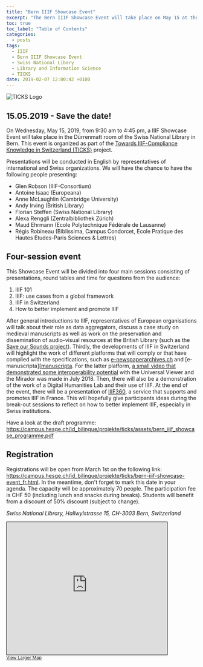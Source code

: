 ```yaml
---
title: "Bern IIIF Showcase Event"
excerpt: "The Bern IIIF Showcase Event will take place on May 15 at the Swiss National Library in the context of the TICKS project. Save the date to learn more about the International Image Interoperability Framework and to find out about the progress of this community and its specifications in Switzerland and around the World."
toc: true
toc_label: "Table of Contents"
categories:
  - posts
tags:
  - IIIF
  - Bern IIIF Showcase Event 
  - Swiss National Libary
  - Library and Information Science
  - TICKS
date: 2019-02-07 12:00:42 +0100
---
```


![TICKS Logo][ticks-logo]

## 15.05.2019 - Save the date!

On Wednesday, May 15, 2019, from 9:30 am to 4:45 pm, a IIIF Showcase Event will take place in the Dürrenmatt room of the Swiss National Library in Bern. This event is organized as part of the [Towards IIIF-Compliance Knowledge in Switzerland (TICKS)][ticks-rg] project.

Presentations will be conducted in English by representatives of international and Swiss organizations. We will have the chance to have the following people presenting:

- Glen Robson (IIIF-Consortium)
- Antoine Isaac (Europeana)
- Anne McLaughlin (Cambridge University)
- Andy Irving (British Library)
- Florian Steffen (Swiss National Library)
- Alexa Renggli (Zentralbibliothek Zürich)
- Maud Ehrmann (Ecole Polytechnique Fédérale de Lausanne)
- Régis Robineau (Biblissima, Campus Condorcet, Ecole Pratique des Hautes Etudes-Paris Sciences & Lettres)

## Four-session event

This Showcase Event will be divided into four main sessions consisting of presentations, round tables and time for questions from the audience: 

1. IIIF 101
2. IIIF: use cases from a global framework
3. IIIF in Switzerland
4. How to better implement and promote IIIF 

After general introductions to IIIF, representatives of European organisations will talk about their role as data aggregators, discuss a case study on medieval manuscripts as well as work on the preservation and dissemination of audio-visual resources at the British Library (such as the [Save our Sounds project][sos]). Thirdly, the developments of IIIF in Switzerland will highlight the work of different platforms that will comply or that have complied with the specifications, such as [e-newspaperarchives.ch][news] and [e-manuscripta][[manuscripta]. For the latter platform, [a small video that demonstrated some interoperability potential][video-emanuscripta] with the Universal Viewer and the Mirador was made in July 2018. Then, there will also be a demonstration of the work of a Digital Humanities Lab and their use of IIIF. At the end of the event, there will be a presentation of [IIIF360][iiif360], a service that supports and promotes IIIF in France. This will hopefully give participants ideas during the break-out sessions to reflect on how to better implement IIIF, especially in Swiss institutions.  

Have a look at the draft programme: <https://campus.hesge.ch/id_bilingue/projekte/ticks/assets/bern_iiif_showcase_programme.pdf>

## Registration

Registrations will be open from March 1st on the following link: <https://campus.hesge.ch/id_bilingue/projekte/ticks/bern-iiif-showcase-event_fr.html>. In the meantime, don't forget to mark this date in your agenda. The capacity will be approximately 70 people. The participation fee is CHF 50 (including lunch and snacks during breaks). Students will benefit from a discount of 50% discount (subject to change).

*Swiss National Library, Hallwylstrasse 15, CH-3003 Bern, Switzerland*

<iframe width="425" height="350" frameborder="0" scrolling="no" marginheight="0" marginwidth="0" src="https://www.openstreetmap.org/export/embed.html?bbox=7.447587847709656%2C46.94051696292513%2C7.451128363609315%2C46.94221821145187&amp;layer=mapnik" style="border: 1px solid black"></iframe><br/><small><a href="https://www.openstreetmap.org/#map=19/46.94137/7.44936">View Larger Map</a></small>

[iiif360]: https://projet.biblissima.fr/en/resources/iiif-360
[news]: https://www.e-newspaperarchives.ch/
[manuscripta]: https://www.e-manuscripta.ch/ 
[sos]: https://www.bl.uk/projects/save-our-sounds
[ticks-rg]: https://www.researchgate.net/project/Towards-IIIF-Compliance-Knowledge-in-Switzerland-TICKS
[ticks-logo]: https://julsraemy.github.io/assets/images/ticks.png
[video-emanuscripta]: https://julsraemy.github.io/assets/videos/emanuscripta.mp4